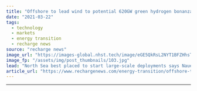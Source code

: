 ```yaml
---
title: "Offshore to lead wind to potential 620GW green hydrogen bonanza -  Siemens Gamesa chief"
date: "2021-03-22"
tags: 
  - technology
  - markets
  - energy transition
  - recharge news
source: "recharge news"
image_url: "https://images-global.nhst.tech/image/eGE5QkRsL2NYT1BFZHhsTnJsQ1RKVmpWalZHT1BaRnFreThvZ3RhNDBFND0=/nhst/binary/4bfd0d363de0c25d4eca0ba408245e5e"
image_fp: "/assets/img/post_thumbnails/103.jpg"
lead: "North Sea best placed to start large-scale deployments says Nauen, as parent group sees renewable H2 competitive by 2025 at best projects"
article_url: "https://www.rechargenews.com/energy-transition/offshore-to-lead-wind-to-potential-620gw-green-hydrogen-bonanza-siemens-gamesa-chief/2-1-984802"
---
```


---
